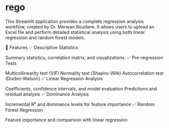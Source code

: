 # rego
This Streamlit application provides a complete regression analysis workflow, created by Dr. Merwan Roudane. It allows users to upload an Excel file and perform detailed statistical analysis using both linear regression and random forest models.

🚀 Features
✅ Descriptive Statistics

Summary statistics, correlation matrix, and visualizations.
✅ Pre-regression Tests

Multicollinearity test (VIF)
Normality test (Shapiro-Wilk)
Autocorrelation test (Durbin-Watson)
✅ Linear Regression Analysis

Coefficients, confidence intervals, and model evaluation
Predictions and residual analysis
✅ Dominance Analysis

Incremental R² and dominance levels for feature importance
✅ Random Forest Regression

Feature importance and comparison with linear regression
